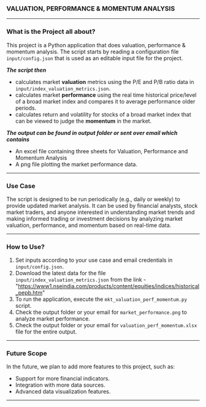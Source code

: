 ### VALUATION, PERFORMANCE & MOMENTUM ANALYSIS
--------------------------------------------------------------------------

### What is the Project all about?

This project is a Python application that does valuation, performance & momentum analysis. The script starts by reading a configuration file `input/config.json` that is used as an editable input file for the project.

**_The script then_**
- calculates market **valuation** metrics using the P/E and P/B ratio data in `input/index_valuation_metrics.json`. 
- calculates market **performance** using the real time historical price/level of a broad market index and compares it to average performance older periods.
- calculates return and volatility for stocks of a broad market index that can be viewed to judge the **momentum** in the market.

**_The output can be found in output folder or sent over email which contains_**
- An excel file containing three sheets for Valuation, Performance and Momentum Analysis
- A png file plotting the market performance data.

--------------------------------------------------------------------------

### Use Case

The script is designed to be run periodically (e.g., daily or weekly) to provide updated market analysis. It can be used by financial analysts, stock market traders, and anyone interested in understanding market trends and making informed trading or investment decisions by analyzing market valuation, performance, and momentum based on real-time data. 

--------------------------------------------------------------------------

### How to Use?

1. Set inputs according to your use case and email credentials in `input/config.json`.
2. Download the latest data for the file `input/index_valuation_metrics.json` from the link - 
"https://www1.nseindia.com/products/content/equities/indices/historical_pepb.htm"
3. To run the application, execute the `mkt_valuation_perf_momentum.py` script.
3. Check the output folder or your email for `market_performance.png` to analyze market performance.
4. Check the output folder or your email for `valuation_perf_momentum.xlsx` file for the entire output.

--------------------------------------------------------------------------

### Future Scope

In the future, we plan to add more features to this project, such as:

- Support for more financial indicators.
- Integration with more data sources.
- Advanced data visualization features.

--------------------------------------------------------------------------
